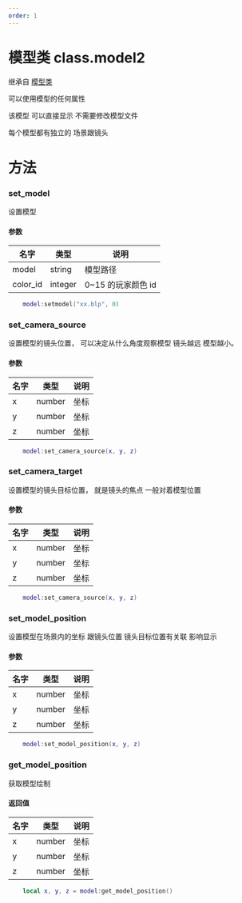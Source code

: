 ```yaml
---
order: 1
---
```


# 模型类 class.model2

继承自 [模型类](/Script/界面/模型)

可以使用模型的任何属性

该模型 可以直接显示 不需要修改模型文件

每个模型都有独立的 场景跟镜头

# 方法

### set_model

设置模型

#### 参数

| 名字     | 类型    | 说明               |
| -------- | ------- | ------------------ |
| model    | string  | 模型路径           |
| color_id | integer | 0~15 的玩家颜色 id |

```lua
    model:setmodel("xx.blp", 0)
```

### set_camera_source

设置模型的镜头位置， 可以决定从什么角度观察模型 镜头越远 模型越小。

#### 参数

| 名字 | 类型   | 说明 |
| ---- | ------ | ---- |
| x    | number | 坐标 |
| y    | number | 坐标 |
| z    | number | 坐标 |

```lua
    model:set_camera_source(x, y, z)
```

### set_camera_target

设置模型的镜头目标位置， 就是镜头的焦点 一般对着模型位置

#### 参数

| 名字 | 类型   | 说明 |
| ---- | ------ | ---- |
| x    | number | 坐标 |
| y    | number | 坐标 |
| z    | number | 坐标 |

```lua
    model:set_camera_source(x, y, z)
```

### set_model_position

设置模型在场景内的坐标 跟镜头位置 镜头目标位置有关联 影响显示

#### 参数

| 名字 | 类型   | 说明 |
| ---- | ------ | ---- |
| x    | number | 坐标 |
| y    | number | 坐标 |
| z    | number | 坐标 |

```lua
    model:set_model_position(x, y, z)
```

### get_model_position

获取模型绘制

#### 返回值

| 名字 | 类型   | 说明 |
| ---- | ------ | ---- |
| x    | number | 坐标 |
| y    | number | 坐标 |
| z    | number | 坐标 |

```lua
    local x, y, z = model:get_model_position()
```
